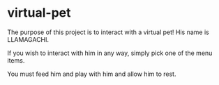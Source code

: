 # virtual-pet

The purpose of this project is to interact with a virtual pet! His name is LLAMAGACHI.

If you wish to interact with him in any way, simply pick one of the menu items. 

You must feed him and play with him and allow him to rest. 
